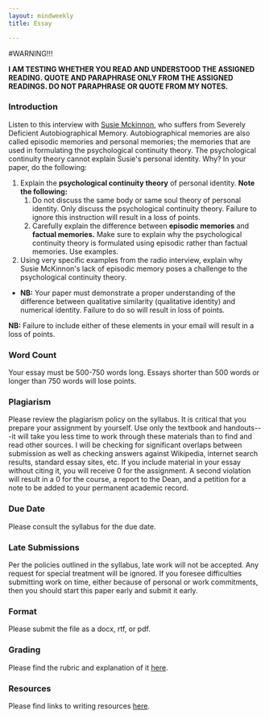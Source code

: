 ```yaml
---
layout: mindweekly
title: Essay

---
```


#WARNING!!!

**I AM TESTING WHETHER YOU READ AND UNDERSTOOD THE ASSIGNED READING. QUOTE AND PARAPHRASE ONLY FROM THE ASSIGNED READINGS. DO NOT PARAPHRASE OR QUOTE FROM MY NOTES.**

### Introduction

Listen to this interview with [Susie Mckinnon](https://www.cbc.ca/player/play/2670406429), who suffers from Severely Deficient Autobiographical Memory. Autobiographical memories are also called episodic memories and personal memories; the memories that are used in formulating the psychological continuity theory. The psychological continuity theory cannot explain Susie's personal identity. Why? In your paper, do the following: 

1. Explain the **psychological continuity theory** of personal identity. **Note the following:**
	1. Do not discuss the same body or same soul theory of personal identity. Only discuss the psychological continuity theory. Failure to ignore this instruction will result in a loss of points.
	2. Carefully explain the difference between **episodic memories** and **factual memories.** Make sure to explain why the psychological continuity theory is formulated using episodic rather than factual memories. Use examples. 
2. Using very specific examples from the radio interview, explain why Susie McKinnon's lack of episodic memory poses a challenge to the psychological continuity theory. 
  +  **NB:** Your paper must demonstrate a proper understanding of the difference between qualitative similarity (qualitative identity) and numerical identity. Failure to do so will result in loss of points.     

**NB:** Failure to include either of these elements in your email will result in a loss of points. 


### Word Count

Your essay must be 500-750 words long. Essays shorter than 500 words or longer than 750 words will lose points.

### Plagiarism

Please review the plagiarism policy on the syllabus. It is critical that you prepare your assignment by yourself. Use only the textbook and handouts---it will take you less time to work through these materials than to find and read other sources. I will be checking for significant overlaps between submission as well as checking answers against Wikipedia, internet search results, standard essay sites, etc. If you include material in your essay without citing it, you will receive 0 for the assignment. A second violation will result in a 0 for the course, a report to the Dean, and a petition for a note to be added to your permanent academic record. 

### Due Date
Please consult the syllabus for the due date.

### Late Submissions

Per the policies outlined in the syllabus, late work will not be accepted. Any request for special treatment will be ignored. If you foresee difficulties submitting work on time, either because of personal or work commitments, then you should start this paper early and submit it early. 

### Format
Please submit the file as a docx, rtf, or pdf. 

### Grading
Please find the rubric and explanation of it [here](/resources/grading/).

### Resources
Please find links to writing resources [here](/resources/).








